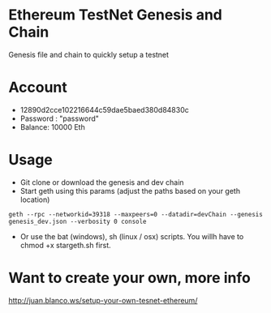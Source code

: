 # Ethereum TestNet Genesis and Chain

Genesis file and chain to quickly setup a testnet

# Account 

* 12890d2cce102216644c59dae5baed380d84830c
* Password : "password"
* Balance: 10000 Eth

# Usage 

* Git clone or download the genesis and dev chain
* Start geth using this params (adjust the paths based on your geth location)

```
geth --rpc --networkid=39318 --maxpeers=0 --datadir=devChain --genesis genesis_dev.json --verbosity 0 console
````
* Or use the bat (windows), sh (linux / osx) scripts. You willh have to chmod +x stargeth.sh first.
 
# Want to create your own, more info 
http://juan.blanco.ws/setup-your-own-tesnet-ethereum/
